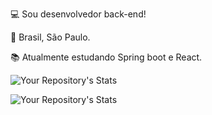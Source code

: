 :computer: Sou desenvolvedor back-end!

:house_with_garden: Brasil, São Paulo.

:books: Atualmente estudando Spring boot e React.

![Your Repository's Stats](https://github-readme-stats.vercel.app/api/top-langs/?username=KaioFAnjos&theme=blue-green)

![Your Repository's Stats](https://github-readme-stats.vercel.app/api?username=KaioFAnjos&show_icons=true)
